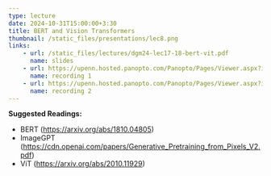 ```yaml
---
type: lecture
date: 2024-10-31T15:00:00+3:30
title: BERT and Vision Transformers
thumbnail: /static_files/presentations/lec8.png
links: 
    - url: /static_files/lectures/dgm24-lec17-18-bert-vit.pdf
      name: slides
    - url: https://upenn.hosted.panopto.com/Panopto/Pages/Viewer.aspx?id=2d7544a6-a91c-4648-bd26-b21a0142b12f
      name: recording 1
    - url: https://upenn.hosted.panopto.com/Panopto/Pages/Viewer.aspx?id=ae203e0c-9e10-4d19-a903-b21f0153558e
      name: recording 2
---
```

**Suggested Readings:**
- BERT (https://arxiv.org/abs/1810.04805)
- ImageGPT (https://cdn.openai.com/papers/Generative_Pretraining_from_Pixels_V2.pdf)
- ViT (https://arxiv.org/abs/2010.11929)